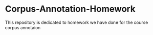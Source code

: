 # Corpus-Annotation-Homework

This repository is dedicated to homework we have done for the course corpus annotaion
